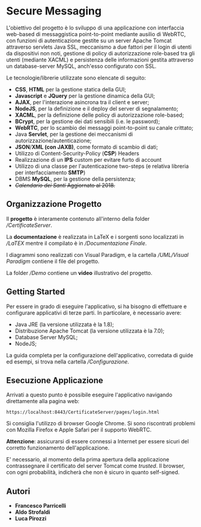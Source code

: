 # Secure Messaging

L'obiettivo del progetto è lo sviluppo di una applicazione con interfaccia web-based di messaggistica point-to-point mediante ausilio di WebRTC, con funzioni di autenticazione gestite su un server Apache Tomcat attraverso servlets Java SSL, meccanismo a due fattori per il login di utenti da dispositivi non noti, gestione di policy di autorizzazione role-based tra gli utenti (mediante XACML) e persistenza delle informazioni gestita attraverso un database-server MySQL, anch'esso configurato con SSL.

Le tecnologie/librerie utilizzate sono elencate di seguito:

* **CSS**, **HTML** per la gestione statica della GUI;
* **Javascript** e **JQuery** per la gestione dinamica della GUI;
* **AJAX**, per l'interazione asincrona tra il client e server;
* **NodeJS**, per la definizione e il deploy del server di segnalamento;
* **XACML**, per la definizione delle policy di autorizzazione role-based;
* **BCrypt**, per la gestione dei dati sensibili (i.e. le password);
* **WebRTC**, per lo scambio dei messaggi point-to-point su canale crittato;
* Java **Servlet**, per la gestione dei meccanismi di autorizzazione/autenticazione;
* **JSON**/**XML (con JAXB)**, come formato di scambio di dati;
* Utilizzo di Content-Security-Policy (**CSP**) Headers 
* Realizzazione di un **IPS** custom per evitare furto di account
* Utilizzo di una classe per l'autenticazione two-steps (e relativa libreria per interfacciamento **SMTP**)
* DBMS **MySQL**, per la gestione della persistenza;
* ~~*Calendario dei Santi* Aggiornato al 2018.~~

## Organizzazione Progetto

Il **progetto** è interamente contenuto all'interno della folder */CertificateServer*.

La **documentazione** è realizzata in LaTeX e i sorgenti sono localizzati in */LaTEX* mentre il compilato è in */Documentazione Finale*.

I diagrammi sono realizzati con Visual Paradigm, e la cartella */UML/Visual Paradigm* contiene il file del progetto.

La folder */Demo* contiene un **video** illustrativo del progetto.

## Getting Started

Per essere in grado di eseguire l'applicativo, si ha bisogno di effettuare e configurare applicativi di terze parti. In particolare, è necessario avere:

* Java JRE (la versione utilizzata è la 1.8);
* Distribuzione Apache Tomcat (la versione utilizzata è la 7.0);
* Database Server MySQL;
* NodeJS;

La guida completa per la configurazione dell'applicativo, corredata di guide ed esempi, si trova nella cartella */Configurazione*.

## Esecuzione Applicazione

Arrivati a questo punto è possibile eseguire l'applicativo navigando direttamente alla pagina web:

```
https://localhost:8443/CertificateServer/pages/login.html
```

Si consiglia l'utilizzo di browser Google Chrome. 
Si sono riscontrati problemi con Mozilla Firefox e Apple Safari per il supporto WebRTC.

**Attenzione**: assicurarsi di essere connessi a Internet per essere sicuri del corretto funzionamento dell'applicazione.

E' necessario, al momento della prima apertura della applicazione contrassegnare il certificato del server Tomcat come *trusted*. 
Il browser, con ogni probabilità, indicherà che non è sicuro in quanto self-signed.



## Autori

* **Francesco Parricelli** 
* **Aldo Strofaldi** 
* **Luca Pirozzi** 


 
